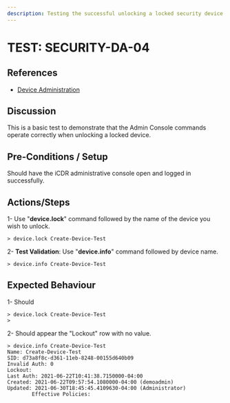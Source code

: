 ```yaml
---
description: Testing the successful unlocking a locked security device.
---
```


# TEST: SECURITY-DA-04

## References

* [Device Administration](../../../../../operations/host-administration/santedb-icdr-admin-console/untitled.md)

## Discussion

This is a basic test to demonstrate that the Admin Console commands operate correctly when unlocking a locked device.

## Pre-Conditions / Setup

Should have the iCDR administrative console open and logged in successfully.

## Actions/Steps

1- Use "**device.lock**" command followed by the name of the device you wish to unlock.

```text
> device.lock Create-Device-Test
```

2- **Test Validation**: Use "**device.info**" command  followed by device name.

```text
> device.info Create-Device-Test
```

## Expected Behaviour

1- Should 

```text
> device.lock Create-Device-Test
>
```

2- Should appear the "Lockout" row with no value.

```text
> device.info Create-Device-Test
Name: Create-Device-Test
SID: d73a8f8c-d361-11eb-8248-00155d640b09
Invalid Auth: 0
Lockout:
Last Auth: 2021-06-22T10:41:38.7150000-04:00
Created: 2021-06-22T09:57:54.1080000-04:00 (demoadmin)
Updated: 2021-06-30T18:45:45.4109630-04:00 (Administrator)
        Effective Policies:
```

